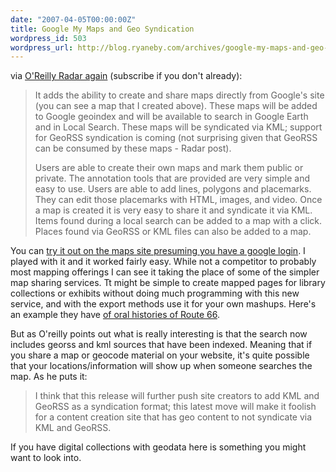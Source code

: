 ```yaml
---
date: "2007-04-05T00:00:00Z"
title: Google My Maps and Geo Syndication
wordpress_id: 503
wordpress_url: http://blog.ryaneby.com/archives/google-my-maps-and-geo-syndication/
---
```

via <a href="http://radar.oreilly.com/archives/2007/04/google_launches_mymaps.html">O'Reilly Radar again</a> (subscribe if you don't already):

<blockquote>It adds the ability to create and share maps directly from Google's site (you can see a map that I created above). These maps will be added to Google geoindex and will be available to search in Google Earth and in Local Search. These maps will be syndicated via KML; support for GeoRSS syndication is coming (not surprising given that GeoRSS can be consumed by these maps - Radar post).

Users are able to create their own maps and mark them public or private. The annotation tools that are provided are very simple and easy to use. Users are able to add lines, polygons and placemarks. They can edit those placemarks with HTML, images, and video. Once a map is created it is very easy to share it and syndicate it via KML. Items found during a local search can be added to a map with a click. Places found via GeoRSS or KML files can also be added to a map.</blockquote>

You can <a href="http://maps.google.com/maps">try it out on the maps site presuming you have a google login</a>. I played with it and it worked fairly easy. While not a competitor to probably most mapping offerings I can see it taking the place of some of the simpler map sharing services. Tt might be simple to create mapped pages for library collections or exhibits without doing much programming with this new service, and with the export methods use it for your own mashups. Here's an example they have <a href="http://maps.google.com/maps/ms?ie=UTF8&hl=en&z=5&om=1&msid=103763259662194171141.000001119b4b42bf062c2&msa=0">of oral histories of Route 66</a>.

But as O'reilly points out what is really interesting is that the search now includes georss and kml sources that have been indexed. Meaning that if you share a map or geocode material on your website, it's quite possible that your locations/information will show up when someone searches the map. As he puts it:

<blockquote>I think that this release will further push site creators to add KML and GeoRSS as a syndication format; this latest move will make it foolish for a content creation site that has geo content to not syndicate via KML and GeoRSS.</blockquote>

If you have digital collections with geodata here is something you might want to look into.
